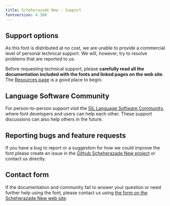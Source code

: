 ```yaml
---
title: Scheherazade New - Support
fontversion: 4.300
---
```


## Support options

As this font is distributed at no cost, we are unable to provide a commercial level of personal technical support. We will, however, try to resolve problems that are reported to us.

Before requesting technical support, please **carefully read all the documentation included with the fonts and linked pages on the web site**. The [Resources page](resources.md) is a good place to begin.

## Language Software Community

For person-to-person support visit the [SIL Language Software Community](https://community.software.sil.org/c/silfonts), where font developers and users can help each other. These support discussions can also help others in the future.

## Reporting bugs and feature requests

If you have a bug to report or a suggestion for how we could improve the font please create an issue in the [Github Scheherazade New project](https://github.com/silnrsi/font-scheherazade/issues) or contact us directly.

## Contact form

If the documentation and community fail to answer your question or need further help using the font, please contact us using [the form on the Scheherazade New web site](https://software.sil.org/scheherazade/about/contact/).

